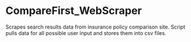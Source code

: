 # CompareFirst_WebScraper

Scrapes search results data from insurance policy comparison site. Script pulls data for all possible user input and stores them into csv files. 
